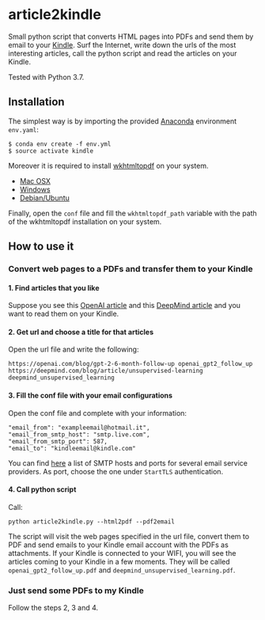 # article2kindle
Small python script that converts HTML pages into PDFs and send them by email to your [Kindle](https://it.wikipedia.org/wiki/Amazon_Kindle). Surf the Internet, write down the urls of the most interesting articles, call the python script and read the articles on your Kindle.

Tested with Python 3.7.
## Installation
The simplest way is by importing the provided [Anaconda](https://www.anaconda.com/) environment `env.yaml`:
```
$ conda env create -f env.yml
$ source activate kindle
```
Moreover it is required to install [wkhtmltopdf](https://wkhtmltopdf.org/) on your system.
- [Mac OSX](http://macappstore.org/wkhtmltopdf/)
- [Windows](https://pypi.org/project/pdfkit/)
- [Debian/Ubuntu](https://pypi.org/project/pdfkit/)

Finally, open the `conf` file and fill the `wkhtmltopdf_path` variable with the path of the wkhtmltopdf installation on your system.

## How to use it
### Convert web pages to a PDFs and transfer them to your Kindle
#### 1. Find articles that you like
Suppose you see this [OpenAI article](https://openai.com/blog/gpt-2-6-month-follow-up) and this [DeepMind article](https://deepmind.com/blog/article/unsupervised-learning) and you want to read them on your Kindle.
#### 2. Get url and choose a title for that articles
Open the url file and write the following:
```
https://openai.com/blog/gpt-2-6-month-follow-up openai_gpt2_follow_up
https://deepmind.com/blog/article/unsupervised-learning deepmind_unsupervised_learning
```
#### 3. Fill the conf file with your email configurations
Open the conf file and complete with your information:
```
"email_from": "exampleemail@hotmail.it",
"email_from_smtp_host": "smtp.live.com",
"email_from_smtp_port": 587,
"email_to": "kindleemail@kindle.com"
```
You can find [here](https://www.arclab.com/en/kb/email/list-of-smtp-and-pop3-servers-mailserver-list.html) a list of SMTP hosts and ports for several email service providers. As port, choose the one under `StartTLS` authentication.
#### 4. Call python script
Call:
```
python article2kindle.py --html2pdf --pdf2email
```
The script will visit the web pages specified in the url file, convert them to PDF and send emails to your Kindle email account with the PDFs as attachments. If your Kindle is connected to your WIFI, you will see the articles coming to your Kindle in a few moments. They will be called `openai_gpt2_follow_up.pdf` and `deepmind_unsupervised_learning.pdf`.
### Just send some PDFs to my Kindle
Follow the steps 2, 3 and 4.
